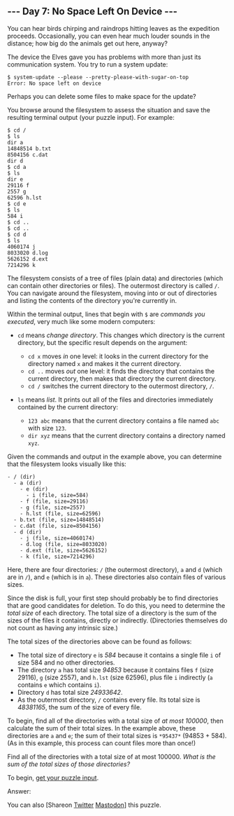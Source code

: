 \--- Day 7: No Space Left On Device ---
----------

You can hear birds chirping and raindrops hitting leaves as the expedition proceeds.
Occasionally, you can even hear much louder sounds in the distance; how big do the
animals get out here, anyway?

The device the Elves gave you has problems with more than just its communication system.
You try to run a system update:

```
$ system-update --please --pretty-please-with-sugar-on-top
Error: No space left on device

```

Perhaps you can delete some files to make space for the update?

You browse around the filesystem to assess the situation and save the resulting terminal
output (your puzzle input). For example:

```
$ cd /
$ ls
dir a
14848514 b.txt
8504156 c.dat
dir d
$ cd a
$ ls
dir e
29116 f
2557 g
62596 h.lst
$ cd e
$ ls
584 i
$ cd ..
$ cd ..
$ cd d
$ ls
4060174 j
8033020 d.log
5626152 d.ext
7214296 k

```

The filesystem consists of a tree of files (plain data) and directories (which can
contain other directories or files). The outermost directory is called `/`. You can
navigate around the filesystem, moving into or out of directories and listing the
contents of the directory you're currently in.

Within the terminal output, lines that begin with `$` are *commands you executed*, very
much like some modern computers:

* `cd` means *change directory*. This changes which directory is the current directory,
  but the specific result depends on the argument:
    * `cd x` moves *in* one level: it looks in the current directory for the directory
      named `x` and makes it the current directory.
    * `cd ..` moves *out* one level: it finds the directory that contains the current
      directory, then makes that directory the current directory.
    * `cd /` switches the current directory to the outermost directory, `/`.

* `ls` means *list*. It prints out all of the files and directories immediately
  contained by the current directory:
    * `123 abc` means that the current directory contains a file named `abc` with
      size `123`.
    * `dir xyz` means that the current directory contains a directory named `xyz`.

Given the commands and output in the example above, you can determine that the
filesystem looks visually like this:

```
- / (dir)
  - a (dir)
    - e (dir)
      - i (file, size=584)
    - f (file, size=29116)
    - g (file, size=2557)
    - h.lst (file, size=62596)
  - b.txt (file, size=14848514)
  - c.dat (file, size=8504156)
  - d (dir)
    - j (file, size=4060174)
    - d.log (file, size=8033020)
    - d.ext (file, size=5626152)
    - k (file, size=7214296)

```

Here, there are four directories: `/` (the outermost directory), `a` and `d` (which are
in `/`), and `e` (which is in `a`). These directories also contain files of various
sizes.

Since the disk is full, your first step should probably be to find directories that are
good candidates for deletion. To do this, you need to determine the *total size* of each
directory. The total size of a directory is the sum of the sizes of the files it
contains, directly or indirectly. (Directories themselves do not count as having any
intrinsic size.)

The total sizes of the directories above can be found as follows:

* The total size of directory `e` is *584* because it contains a single file `i` of size
  584 and no other directories.
* The directory `a` has total size *94853* because it contains files `f` (size
  29116), `g` (size 2557), and `h.lst` (size 62596), plus file `i` indirectly (`a`
  contains `e` which contains `i`).
* Directory `d` has total size *24933642*.
* As the outermost directory, `/` contains every file. Its total size is *48381165*, the
  sum of the size of every file.

To begin, find all of the directories with a total size of *at most 100000*, then
calculate the sum of their total sizes. In the example above, these directories are `a`
and `e`; the sum of their total sizes is `*95437*` (94853 + 584). (As in this example,
this process can count files more than once!)

Find all of the directories with a total size of at most 100000. *What is the sum of the
total sizes of those directories?*

To begin, [get your puzzle input](7/input).

Answer:

You can
also [Shareon [Twitter](https://twitter.com/intent/tweet?text=%22No+Space+Left+On+Device%22+%2D+Day+7+%2D+Advent+of+Code+2022&url=https%3A%2F%2Fadventofcode%2Ecom%2F2022%2Fday%2F7&related=ericwastl&hashtags=AdventOfCode) [Mastodon](javascript:void(0);)]
this puzzle.